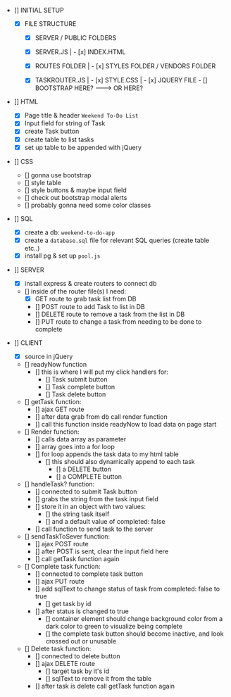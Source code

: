 - [] INITIAL SETUP
    - [x] FILE STRUCTURE
        - [x] SERVER / PUBLIC FOLDERS
        - [x] SERVER.JS | - [x] INDEX.HTML
        - [x] ROUTES FOLDER | - [x] STYLES FOLDER / VENDORS FOLDER
        - [x] TASKROUTER.JS | - [x] STYLE.CSS     |  - [x] JQUERY FILE
                             - [] BOOTSTRAP HERE? ---> OR HERE?



- [] HTML
    - [x] Page title & header `Weekend To-Do List`
    - [x] Input field for string of Task
    - [x] create Task button
    - [x] create table to list tasks
    - [x] set up table to be appended with jQuery

- [] CSS
    - [] gonna use bootstrap
    - [] style table
    - [] style buttons & maybe input field
    - [] check out bootstrap modal alerts
    - [] probably gonna need some color classes

- [] SQL
    - [x] create a db: `weekend-to-do-app`
    - [x] create a `database.sql` file for relevant SQL queries (create table etc..)
    - [x] install pg & set up `pool.js`

- [] SERVER
    - [x] install express & create routers to connect db
    - [] inside of the router file(s) I need:
        - [x] GET route to grab task list from DB
        - [] POST route to add Task to list in DB
        - [] DELETE route to remove a task from the list in DB
        - [] PUT route to change a task from needing to be done to complete

- [] CLIENT
    - [x] source in jQuery
    - [] readyNow function
        - [] this is where I will put my click handlers for:
            - [] Task submit button
            - [] Task complete button
            - [] Task delete button
    - [] getTask function:
        - [] ajax GET route
        - [] after data grab from db call render function
        - [] call this function inside readyNow to load data on page start
    - [] Render function:
        - [] calls data array as parameter
        - [] array goes into a for loop
        - [] for loop appends the task data to my html table
            - [] this should also dynamically append to each task
                - [] a DELETE button
                - [] a COMPLETE button
    - [] handleTask? function:
        - [] connected to submit Task button
        - [] grabs the string from the task input field
        - [] store it in an object with two values:
            - [] the string task itself
            - [] and a default value of completed: false
         - [] call function to send task to the server
    - [] sendTaskToSever function:
        - [] ajax POST route
        - [] after POST is sent, clear the input field here
        - [] call getTask function again
    - [] Complete task function:
        - [] connected to complete task button
        - [] ajax PUT route
        - [] add sqlText to change status of task from completed: false to true
            - [] get task by id
        - [] after status is changed to true
            - [] container element should change background color from a dark color to green to visualize being complete
            - [] the complete task button should become inactive, and look crossed out or unusable
    - [] Delete task function:
        - [] connected to delete button
        - [] ajax DELETE route
            - [] target task by it's id
            - [] sqlText to remove it from the table
        - [] after task is delete call getTask function again